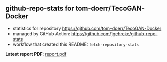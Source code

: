 ## github-repo-stats for tom-doerr/TecoGAN-Docker

- statistics for repository https://github.com/tom-doerr/TecoGAN-Docker
- managed by GitHub Action: https://github.com/jgehrcke/github-repo-stats
- workflow that created this README: `fetch-repository-stats`

**Latest report PDF**: [report.pdf](https://github.com/tom-doerr/github_repo_stats_data/raw/master/tom-doerr/TecoGAN-Docker/latest-report/report.pdf)

